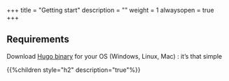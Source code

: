 +++
title = "Getting start"
description = ""
weight = 1
alwaysopen = true
+++

## Requirements

Download [Hugo binary](https://gohugo.io/overview/installing/) for your OS (Windows, Linux, Mac) : it’s that simple

{{%children style="h2" description="true"%}}
